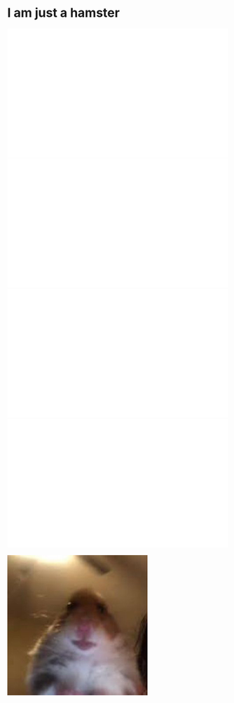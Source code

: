 # I am just a hamster

![](https://raw.githubusercontent.com/acemany/stats/master/generated/overview.svg#gh-dark-mode-only)
![](https://raw.githubusercontent.com/acemany/stats/master/generated/overview.svg#gh-light-mode-only)
![](https://raw.githubusercontent.com/acemany/stats/master/generated/languages.svg#gh-dark-mode-only)
![](https://raw.githubusercontent.com/acemany/stats/master/generated/languages.svg#gh-light-mode-only)




![](icon.jpg)

